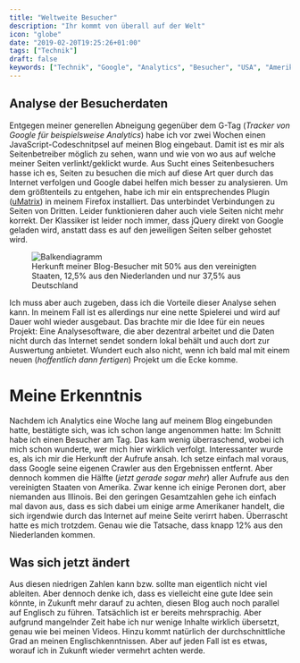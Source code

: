 ```yaml
---
title: "Weltweite Besucher"
description: "Ihr kommt von überall auf der Welt"
icon: "globe"
date: "2019-02-20T19:25:26+01:00"
tags: ["Technik"]
draft: false
keywords: ["Technik", "Google", "Analytics", "Besucher", "USA", "Amerika", "Niederlande", "Deutschland"]
---
```


## Analyse der Besucherdaten

Entgegen meiner generellen Abneigung gegenüber dem G-Tag (_Tracker von Google für beispielsweise Analytics_) habe ich vor zwei Wochen einen JavaScript-Codeschnitpsel auf meinen Blog eingebaut. Damit ist es mir als Seitenbetreiber möglich zu sehen, wann und wie von wo aus auf welche meiner Seiten verlinkt/geklickt wurde. Aus Sucht eines Seitenbesuchers hasse ich es, Seiten zu besuchen die mich auf diese Art quer durch das Internet verfolgen und Google dabei helfen mich besser zu analysieren. Um dem größtenteils zu entgehen, habe ich mir ein entsprechendes Plugin ([uMatrix](https://addons.mozilla.org/de/firefox/addon/umatrix/)) in meinem Firefox installiert. Das unterbindet Verbindungen zu Seiten von Dritten. Leider funktionieren daher auch viele Seiten nicht mehr korrekt. Der Klassiker ist leider noch immer, dass jQuery direkt von Google geladen wird, anstatt dass es auf den jeweiligen Seiten selber gehostet wird.

<figure class="right col2">
    <img
        style="background:white;"
        alt="Balkendiagramm"
        src="/img/besucher_herkunft.webp"
        srcset="/img/besucher_herkunft_small.webp  480w,
                /img/besucher_herkunft.webp        640w"
    />
    <figcaption>Herkunft meiner Blog-Besucher mit 50% aus den vereinigten Staaten, 12,5% aus den Niederlanden und nur 37,5% aus Deutschland</figcaption>
</figure>

Ich muss aber auch zugeben, dass ich die Vorteile dieser Analyse sehen kann. In meinem Fall ist es allerdings nur eine nette Spielerei und wird auf Dauer wohl wieder ausgebaut. Das brachte mir die Idee für ein neues Projekt: Eine Analysesoftware, die aber dezentral arbeitet und die Daten nicht durch das Internet sendet sondern lokal behält und auch dort zur Auswertung anbietet. Wundert euch also nicht, wenn ich bald mal mit einem neuen (_hoffentlich dann fertigen_) Projekt um die Ecke komme.


# Meine Erkenntnis

Nachdem ich Analytics eine Woche lang auf meinem Blog eingebunden hatte, bestätigte sich, was ich schon lange angenommen hatte: Im Schnitt habe ich einen Besucher am Tag. Das kam wenig überraschend, wobei ich mich schon wunderte, wer mich hier wirklich verfolgt. Interessanter wurde es, als ich mir die Herkunft der Aufrufe ansah. Ich setze einfach mal voraus, dass Google seine eigenen Crawler aus den Ergebnissen entfernt. Aber dennoch kommen die Hälfte (_jetzt gerade sogar mehr_) aller Aufrufe aus den vereinigten Staaten von Amerika. Zwar kenne ich einige Peronen dort, aber niemanden aus Illinois. Bei den geringen Gesamtzahlen gehe ich einfach mal davon aus, dass es sich dabei um einige arme Amerikaner handelt, die sich irgendwie durch das Internet auf meine Seite verirrt haben. Überrascht hatte es mich trotzdem. Genau wie die Tatsache, dass knapp 12% aus den Niederlanden kommen.


## Was sich jetzt ändert

Aus diesen niedrigen Zahlen kann bzw. sollte man eigentlich nicht viel ableiten. Aber dennoch denke ich, dass es vielleicht eine gute Idee sein könnte, in Zukunft mehr darauf zu achten, diesen Blog auch noch parallel auf Englisch zu führen. Tatsächlich ist er bereits mehrsprachig. Aber aufgrund mangelnder Zeit habe ich nur wenige Inhalte wirklich übersetzt, genau wie bei meinen Videos. Hinzu kommt natürlich der durchschnittliche Grad an meinen Englischkenntnissen. Aber auf jeden Fall ist es etwas, worauf ich in Zukunft wieder vermehrt achten werde.
